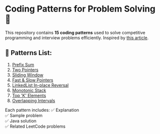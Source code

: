# Coding Patterns for Problem Solving 🚀

This repository contains **15 coding patterns** used to solve competitive programming and interview problems efficiently. Inspired by [this article](https://manralai.medium.com/only-15-patterns-to-master-any-coding-interview-570a3afc9042).

## 📌 Patterns List:
1. [Prefix Sum](patterns/1_Prefix_Sum.md)
2. [Two Pointers](patterns/2_Two_Pointers.md)
3. [Sliding Window](patterns/3_Sliding_Window.md)
4. [Fast & Slow Pointers](patterns/4_Fast_Slow_Pointers.md)
5. [LinkedList In-place Reversal](patterns/5_LinkedList_In-place_Reversal.md)
6. [Monotonic Stack](patterns/6_Monotonic_Stack.md)
7. [Top 'K' Elements](patterns/7_Top_K_Elements.md)
8. [Overlapping Intervals](patterns/8_Overlapping_Intervals.md)

Each pattern includes:
✅ Explanation  
✅ Sample problem  
✅ Java solution  
✅ Related LeetCode problems
